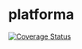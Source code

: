 # platforma

[![Coverage Status](https://coveralls.io/repos/github/mishankov/platforma/badge.svg?branch=main)](https://coveralls.io/github/mishankov/platforma?branch=main)
